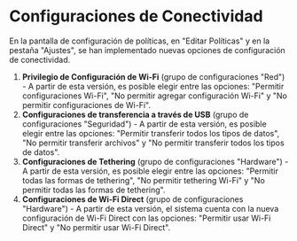 # Configuraciones de Conectividad

En la pantalla de configuración de políticas, en "Editar Políticas" y en la pestaña "Ajustes", se han implementado nuevas opciones de configuración de conectividad.

1. **Privilegio de Configuración de Wi-Fi** (grupo de configuraciones "Red") - A partir de esta versión, es posible elegir entre las opciones: "Permitir configuraciones Wi-Fi", "No permitir agregar configuración Wi-Fi" y "No permitir configuraciones de Wi-Fi".&#x20;
2. **Configuraciones de transferencia a través de USB** (grupo de configuraciones "Seguridad") - A partir de esta versión, es posible elegir entre las opciones: "Permitir transferir todos los tipos de datos", "No permitir transferir archivos" y "No permitir transferir todos los tipos de datos".
3. &#x20;**Configuraciones de Tethering** (grupo de configuraciones "Hardware") - A partir de esta versión, es posible elegir entre las opciones: "Permitir todas las formas de tethering", "No permitir tethering Wi-Fi" y "No permitir todas las formas de tethering".
4. **Configuraciones de Wi-Fi Direct** (grupo de configuraciones "Hardware") - A partir de esta versión, el sistema cuenta con la nueva configuración de Wi-Fi Direct con las opciones: "Permitir usar Wi-Fi Direct" y "No permitir usar Wi-Fi Direct".
